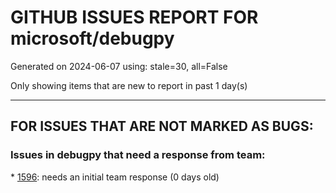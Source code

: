
# GITHUB ISSUES REPORT FOR microsoft/debugpy


Generated on 2024-06-07 using: stale=30, all=False


Only showing items that are new to report in past 1 day(s)


---

## FOR ISSUES THAT ARE NOT MARKED AS BUGS:


### Issues in debugpy that need a response from team:


\* [1596](https://github.com/microsoft/debugpy/issues/1596 "VSCode python debugger does not go inside the third party library code even with justmycode set to false"): needs an initial team response (0 days old)
